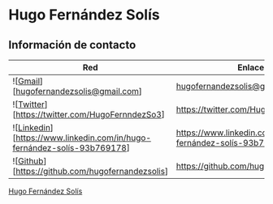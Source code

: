 # Hugo Fernández Solís

## Información de contacto


**Red** | **Enlace**
------------ | -------------
![[Gmail](https://img.shields.io/badge/Gmail-D14836?style=for-the-badge&logo=gmail&logoColor=white)][<hugofernandezsolis@gmail.com>] | <hugofernandezsolis@gmail.com>
![[Twitter](https://img.shields.io/badge/Twitter-1DA1F2?style=for-the-badge&logo=twitter&logoColor=white)][<https://twitter.com/HugoFernndezSo3>] | <https://twitter.com/HugoFernndezSo3>
![[Linkedin](https://img.shields.io/badge/LinkedIn-0077B5?style=for-the-badge&logo=linkedin&logoColor=white)][<https://www.linkedin.com/in/hugo-fernández-solís-93b769178>] | <https://www.linkedin.com/in/hugo-fernández-solís-93b769178>
![[Github](https://img.shields.io/badge/GitHub-100000?style=for-the-badge&logo=github&logoColor=white)][<https://github.com/hugofernandezsolis>] | <https://github.com/hugofernandezsolis>


<script type="text/javascript" src="https://platform.linkedin.com/badges/js/profile.js" async defer></script>

<div class="LI-profile-badge"  data-version="v1" data-size="medium" data-locale="es_ES" data-type="horizontal" data-theme="dark" data-vanity="hugo-fernández-solís-93b769178"><a class="LI-simple-link" href='https://es.linkedin.com/in/hugo-fern%C3%A1ndez-sol%C3%ADs-93b769178?trk=profile-badge'>Hugo Fernández Solís</a></div>
